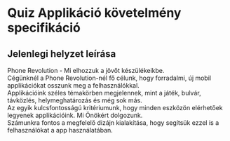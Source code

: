 # Quiz Applikáció követelmény specifikáció

## Jelenlegi helyzet leírása

Phone Revolution - Mi elhozzuk a jövőt készülékeikbe. <br>
Cégünknél a Phone Revolution-nél fő célunk, hogy forradalmi, új mobil applikációkat osszunk meg a felhasználókkal. <br>
Applikációink széles témakörben megjelennek, mint a játék, bulvár, távközlés, helymeghatározás és még sok más. <br>
Az egyik kulcsfontosságú kritériumunk, hogy minden eszközön elérhetőek legyenek applikációink. Mi Önökért dolgozunk.<br>
Számunkra fontos a megfelelő dizájn kialakítása, hogy segítsük ezzel is a felhasználókat a app használatában. <br>
